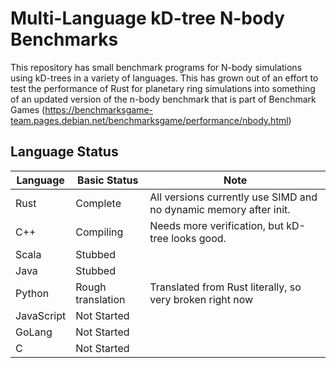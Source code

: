 # Multi-Language kD-tree N-body Benchmarks

This repository has small benchmark programs for N-body simulations using 
kD-trees in a variety of languages. This has grown out of an effort to test the
performance of Rust for planetary ring simulations into something of an
updated version of the n-body benchmark that is part of Benchmark Games
(https://benchmarksgame-team.pages.debian.net/benchmarksgame/performance/nbody.html)

## Language Status

| Language | Basic Status | Note |
| -------- | ------------ | ---- |
| Rust | Complete | All versions currently use SIMD and no dynamic memory after init. |
| C++ | Compiling | Needs more verification, but kD-tree looks good. |
| Scala | Stubbed | |
| Java | Stubbed | |
| Python | Rough translation | Translated from Rust literally, so very broken right now |
| JavaScript | Not Started | |
| GoLang | Not Started | |
| C | Not Started | |
